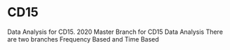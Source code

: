 # CD15
Data Analysis for CD15. 2020
Master Branch for CD15 Data Analysis
There are two branches Frequency Based and Time Based
